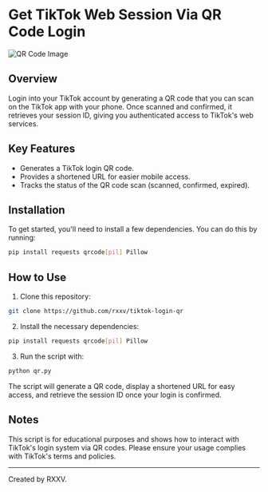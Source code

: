 # Get TikTok Web Session Via QR Code Login

![QR Code Image](https://i.postimg.cc/wvv4J5mg/IMG-9017.jpg)

## Overview

Login into your TikTok account by generating a QR code that you can scan on the TikTok app with your phone. Once scanned and confirmed, it retrieves your session ID, giving you authenticated access to TikTok's web services.

## Key Features

- Generates a TikTok login QR code.
- Provides a shortened URL for easier mobile access.
- Tracks the status of the QR code scan (scanned, confirmed, expired).

## Installation

To get started, you'll need to install a few dependencies. You can do this by running:

```bash
pip install requests qrcode[pil] Pillow
```

## How to Use

1. Clone this repository:

```bash
git clone https://github.com/rxxv/tiktok-login-qr
```

2. Install the necessary dependencies:

```bash
pip install requests qrcode[pil] Pillow
```

3. Run the script with:

```bash
python qr.py
```

The script will generate a QR code, display a shortened URL for easy access, and retrieve the session ID once your login is confirmed.

## Notes

This script is for educational purposes and shows how to interact with TikTok's login system via QR codes. Please ensure your usage complies with TikTok's terms and policies.

---

Created by RXXV.
